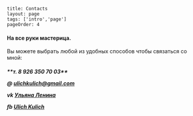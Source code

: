 ```
title: Contacts
layout: page
tags: ['intro','page']
pageOrder: 4
```
<div class="row" class="text-center">
	<div class = "span12">
		<h4>На все руки мастерица.</h4>
		<p>Вы можете выбрать любой из удобных способов чтобы связаться со мной:</p>
		<h5><p>**т. 8 926 350 70 03**</p>
			<p>@ <a href="mailto:ulichkulich@gmail.com" target="_top"/> ulichkulich@gmail.com</a> </p>
			<p>vk <a href="http://vk.com/ulich_kulich">Ульяна Ленина</a></p>
			<p>fb <a href="https://www.facebook.com/ulich.kulich">Ulich Kulich</a></p>
		</h5>
	</div>
</div>
 <br/> 

